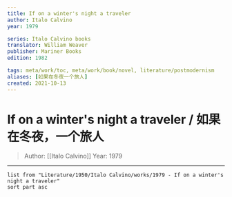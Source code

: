 ```yaml
---
title: If on a winter's night a traveler
author: Italo Calvino
year: 1979

series: Italo Calvino books
translator: William Weaver
publisher: Mariner Books
edition: 1982

tags: meta/work/toc, meta/work/book/novel, literature/postmodernism
aliases: [如果在冬夜一个旅人]
created: 2021-10-13
---
```


# If on a winter's night a traveler / 如果在冬夜，一个旅人
> Author: [[Italo Calvino]]
> Year: 1979

---

```dataview
list from "Literature/1950/Italo Calvino/works/1979 - If on a winter's night a traveler"
sort part asc
```
